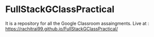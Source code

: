 # FullStackGClassPractical
It is a repository for all the Google Classroom assaingments.
Live at : https://rachitrai99.github.io/FullStackGClassPractical/
